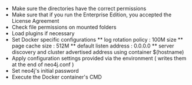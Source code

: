 * Make sure the directories have the correct permissions
* Make sure that if you run the Enterprise Edition, you accepted the License Agreement
* Check file permissions on mounted folders
* Load plugins if necessary
* Set Docker specific configurations
** log rotation policy : 100M size
** page cache size : 512M
** default listen address : 0.0.0.0
** server discovery and cluster advertised address using container $(hostname)
* Apply configuration settings provided via the environment ( writes them at the end of neo4j.conf )
* Set neo4j's initial password
* Execute the Docker container's CMD